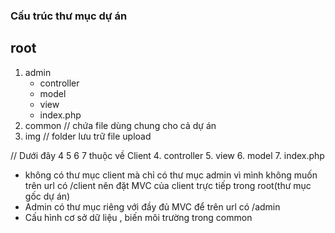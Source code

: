 ### Cấu trúc thư mục dự án
## root
1. admin
    - controller
    - model
    - view
    - index.php
2. common // chứa file dùng chung cho cả dự án
3. img // folder lưu trữ file upload

// Dưới đây 4 5 6 7 thuộc về Client
4. controller
5. view
6. model
7. index.php

- không có thư mục client mà chỉ có thư mục admin vì mình không muốn trên url có /client nên đặt MVC của client trực tiếp trong root(thư mục gốc dự án)
- Admin có thư mục riêng với đầy đủ MVC để trên url có /admin
- Cấu hình cơ sở dữ liệu , biến môi trường trong common
